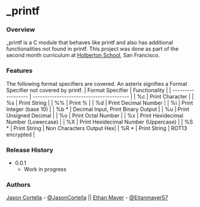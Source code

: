 # _printf
### Overview
 _printf is a C module that behaves like printf and also has additional functionalities not found in printf. This project was done as part of the second month curriculum at [Holberton School](https://www.holbertonschool.com/), San Francisco.
### Features
The following format specifiers are covered. An asterix signifies a Format Specifier not covered by printf.
|  Format Specifier  |    Functionality                         |
| ------------------ | ---------------------------------------- |
| %c                 | Print Character                          |
| %s                 | Print String                             |
| %%                 | Print %                                  |
| %d                 | Print Decimal Number                     |
| %i                 | Print Integer (base 10)                  |
| %b  \*             | Decimal Input, Print Binary Output       |
| %u                 | Print Unsigned Decimal                   |
| %o                 | Print Octal Number                       |
| %x                 | Print Hexidecimal Number (Lowercase)     |
| %X                 | Print Hexidecimal Number (Uppercase)     |
| %S \*              | Print String \| Non Characters Output Hex|
| %R \*              | Print String \| ROT13 encrypted          |
### Release History
* 0.0.1
  * Work in progress
### Authors
[Jason Cortella](https://github.com/jasoncortella) - [@JasonCortella](https://twitter.com/JasonCortella) \|\| [Ethan Mayer](https://github.com/ethanpasta) - [@Eitanmayer57](https://twitter.com/eitanmayer57)
